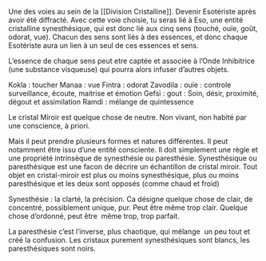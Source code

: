 Une des voies au sein de la [[Division Cristalline]].
Devenir Esotériste après avoir été diffracté. Avec cette voie choisie, tu seras lié à Eso, une entité cristalline synesthésique, qui est donc lié aux cinq sens (touché, ouïe, goût, odorat, vue). Chacun des sens sont liés à des essences, et donc chaque Esotériste aura un lien à un seul de ces essences et sens.  
  
L’essence de chaque sens peut etre captée et associée à l’Onde Inhibitrice (une substance visqueuse) qui pourra alors infuser d’autres objets.

Kokla : toucher
Manaa : vue
Fintra : odorat
Zavodila : ouïe : controle surveillance, écoute, maitrise et émotion 
Gefsi : gout : Soin, désir, proximité, dégout et assimilation
Ramdi : mélange de quintessence

Le cristal Miroir est quelque chose de neutre. Non vivant, non habité par une conscience, à priori.

Mais il peut prendre plusieurs formes et natures différentes. Il peut notamment être issu d’une entité consciente. Il doit simplement une règle et une propriété intrinsèque de synesthésie ou paresthésie. Synesthésique ou paresthésique est une facon de décrire un échantillon de cristal miroir. Tout objet en cristal-miroir est plus ou moins synesthésique, plus ou moins paresthésique et les deux sont opposés (comme chaud et froid)

Synesthésie : la clarté, la précision. Ca désigne quelque chose de clair, de concentré, possiblement unique, pur. Peut être même trop clair. Quelque chose d’ordonné, peut être  même trop, trop parfait.

La paresthésie c’est l’inverse, plus chaotique, qui mélange  un peu tout et créé la confusion. Les cristaux purement synesthésiques sont blancs, les paresthésiques sont noirs.